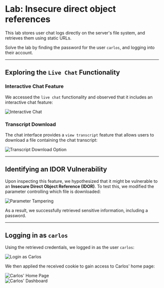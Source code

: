 # Lab: Insecure direct object references

This lab stores user chat logs directly on the server's file system, and retrieves them using static URLs.

Solve the lab by finding the password for the user `carlos`, and logging into their account.

---

## Exploring the `Live Chat` Functionality

### Interactive Chat Feature
We accessed the `live chat` functionality and observed that it includes an interactive chat feature:

![Interactive Chat](https://github.com/user-attachments/assets/bd28e2d6-2365-4d22-9b6c-a829e6ed30aa)

### Transcript Download
The chat interface provides a `view transcript` feature that allows users to download a file containing the chat transcript:

![Transcript Download Option](https://github.com/user-attachments/assets/dc723cb8-383c-4bff-b252-3e2a24f80909)

---

## Identifying an IDOR Vulnerability
Upon inspecting this feature, we hypothesized that it might be vulnerable to an **Insecure Direct Object Reference (IDOR)**. To test this, we modified the parameter controlling which file is downloaded:

![Parameter Tampering](https://github.com/user-attachments/assets/dd95f682-0691-4c07-90b1-03cb7e917ae7)

As a result, we successfully retrieved sensitive information, including a password.

---

## Logging in as `carlos`
Using the retrieved credentials, we logged in as the user `carlos`:

![Login as Carlos](https://github.com/user-attachments/assets/f1207647-3ade-45be-a6b7-6a7af664a379)

We then applied the received cookie to gain access to Carlos' home page:

![Carlos' Home Page](https://github.com/user-attachments/assets/435e6756-b729-46c3-95fa-b773f16699c1)  
![Carlos' Dashboard](https://github.com/user-attachments/assets/2c5e88b6-603b-4154-bea9-4d95cfbed1de)




